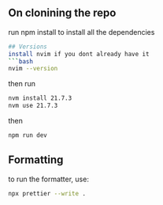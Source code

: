 
##  On clonining the repo
run npm install to install all the dependencies

```bash
## Versions 
install nvim if you dont already have it
```bash
nvim --version
```
then run 
```bash
nvm install 21.7.3
nvm use 21.7.3
```

then 
```bash
npm run dev
```


## Formatting

to run the formatter, use:

```bash
npx prettier --write .
```
